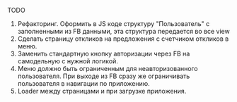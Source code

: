 TODO
1. Рефакторинг. Оформить в JS коде структуру "Пользователь" с заполненными из FB данными, эта структура передается во все view
2. Сделать страницу откликов на предложения с счетчиком откликов в меню.
2. Заменить стандартную кнопку авторизации через FB на самодельную с нужной логикой.
3. Меню должно быть ограниченным для неавторизованного пользователя. При выходе из FB сразу же ограничивать пользователя в навигации по приложению.
4. Loader между страницами и при загрузке приложения.
